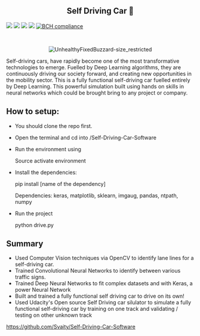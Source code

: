 <!--    <img src="https://ces.eetimes.com/wp-content/uploads/2020/01/image-eet-ces.jpg"/> -->
<h2 align="center">
    Self Driving Car 🚕 
</h2>


![](https://img.shields.io/github/languages/count/Svaity/Self-Driving-Car-Software?color=%128C7E) ![](https://img.shields.io/github/languages/top/Svaity/Self-Driving-Car-Software?color=%128C7E) ![](https://img.shields.io/github/repo-size/Svaity/Self-Driving-Car-Software?color=%128C7E) ![](https://img.shields.io/github/last-commit/Svaity/Self-Driving-Car-Software?color=%128C7E) [![BCH compliance](https://bettercodehub.com/edge/badge/Svaity/Self-Driving-Car-Software?branch=master)](https://bettercodehub.com/)

<br />
<div align="center">
    
 ![UnhealthyFixedBuzzard-size_restricted](https://user-images.githubusercontent.com/43662680/70956285-94fe4b80-2099-11ea-85f9-75d6b53adb1f.gif) 

</div>




Self-driving cars, have rapidly become one of the most transformative technologies to emerge. Fuelled by Deep Learning algorithms, they are continuously driving our society forward, and creating new opportunities in the mobility sector.
This is a fully functional self-driving car fuelled entirely by Deep Learning. This powerful simulation  built using hands on skills in neural networks which could be brought bring to any project or company.

## How to setup:

- You should clone the repo first.
- Open the terminal and cd into /Self-Driving-Car-Software
- Run the environment using

    Source activate environment

- Install the dependencies:

    pip install [name of the dependency]

    Dependencies: keras, matplotlib, sklearn, imgaug, pandas, ntpath, numpy

- Run the project

    python drive.py

## Summary

- Used Computer Vision techniques via OpenCV to identify lane lines for a self-driving car.
- Trained Convolutional Neural Networks to identify between various traffic signs.
- Trained Deep Neural Networks to fit complex datasets and with Keras, a power Neural Network
- Built and trained a fully functional self driving car to drive on its own!
- Used Udacity's Open source Self Driving car silulator to simulate a fully functional self-driving car by training on one track and validating / testing on other unknown track

https://github.com/Svaity/Self-Driving-Car-Software
